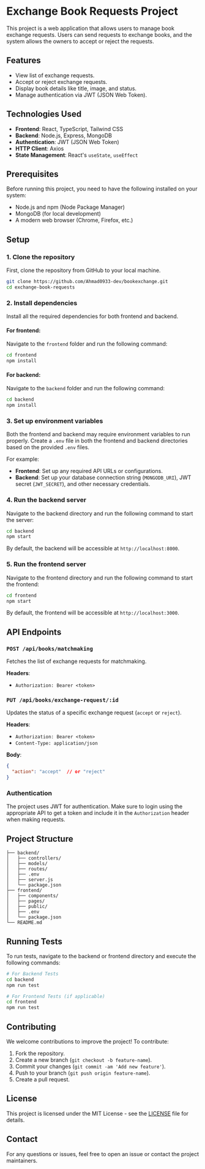 
# Exchange Book Requests Project

This project is a web application that allows users to manage book exchange requests. Users can send requests to exchange books, and the system allows the owners to accept or reject the requests.

## Features

- View list of exchange requests.
- Accept or reject exchange requests.
- Display book details like title, image, and status.
- Manage authentication via JWT (JSON Web Token).

## Technologies Used

- **Frontend**: React, TypeScript, Tailwind CSS
- **Backend**: Node.js, Express, MongoDB
- **Authentication**: JWT (JSON Web Token)
- **HTTP Client**: Axios
- **State Management**: React's `useState`, `useEffect`
  
## Prerequisites

Before running this project, you need to have the following installed on your system:

- Node.js and npm (Node Package Manager)
- MongoDB (for local development)
- A modern web browser (Chrome, Firefox, etc.)

## Setup

### 1. Clone the repository

First, clone the repository from GitHub to your local machine.

```bash
git clone https://github.com/Ahmad0933-dev/bookexchange.git
cd exchange-book-requests
```

### 2. Install dependencies

Install all the required dependencies for both frontend and backend.

#### For frontend:

Navigate to the `frontend` folder and run the following command:

```bash
cd frontend
npm install
```

#### For backend:

Navigate to the `backend` folder and run the following command:

```bash
cd backend
npm install
```

### 3. Set up environment variables

Both the frontend and backend may require environment variables to run properly. Create a `.env` file in both the frontend and backend directories based on the provided `.env` files.

For example:

- **Frontend**: Set up any required API URLs or configurations.
- **Backend**: Set up your database connection string (`MONGODB_URI`), JWT secret (`JWT_SECRET`), and other necessary credentials.

### 4. Run the backend server

Navigate to the backend directory and run the following command to start the server:

```bash
cd backend
npm start
```

By default, the backend will be accessible at `http://localhost:8000`.

### 5. Run the frontend server

Navigate to the frontend directory and run the following command to start the frontend:

```bash
cd frontend
npm start
```

By default, the frontend will be accessible at `http://localhost:3000`.

## API Endpoints

### `POST /api/books/matchmaking`

Fetches the list of exchange requests for matchmaking.

**Headers**:
- `Authorization: Bearer <token>`

### `PUT /api/books/exchange-request/:id`

Updates the status of a specific exchange request (`accept` or `reject`).

**Headers**:
- `Authorization: Bearer <token>`
- `Content-Type: application/json`

**Body**:
```json
{
  "action": "accept"  // or "reject"
}
```

### Authentication

The project uses JWT for authentication. Make sure to login using the appropriate API to get a token and include it in the `Authorization` header when making requests.

## Project Structure

```plaintext
├── backend/
│   ├── controllers/
│   ├── models/
│   ├── routes/
│   ├── .env
│   ├── server.js
│   └── package.json
├── frontend/
│   ├── components/
│   ├── pages/
│   ├── public/
│   ├── .env
│   └── package.json
└── README.md
```

## Running Tests

To run tests, navigate to the backend or frontend directory and execute the following commands:

```bash
# For Backend Tests
cd backend
npm run test

# For Frontend Tests (if applicable)
cd frontend
npm run test
```

## Contributing

We welcome contributions to improve the project! To contribute:

1. Fork the repository.
2. Create a new branch (`git checkout -b feature-name`).
3. Commit your changes (`git commit -am 'Add new feature'`).
4. Push to your branch (`git push origin feature-name`).
5. Create a pull request.

## License

This project is licensed under the MIT License - see the [LICENSE](LICENSE) file for details.

## Contact

For any questions or issues, feel free to open an issue or contact the project maintainers.